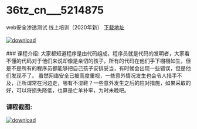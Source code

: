 # 36tz_cn___5214875
web安全渗透测试 线上培训（2020年新）
[下载地址](http://www.36tz.cn/article/5214875 "下载地址")
<br/></br>[![download](http://36tz.cn/muke_img/2020_08_1-41-300x193.png "下载地址")](http://www.36tz.cn/article/5214875 "下载地址")
<br/></br>### 课程介绍:
大家都知道程序是由代码组成，程序员就是代码的发明者，大家看不懂的代码对于他们来说却像是亲切的孩子，所有的代码在他们手下栩栩如生，但是不是所有的程序员都能够把自己孩子安排妥当，有时候会出现一些错误，但是他们发现不了。
虽然网络安全已被高度重视，一些意外情况发生也会令人措手不及，正所谓常在河边走，哪有不湿鞋？一些意外发生之后的应对措施，如果采取的好，可以将损失降低，也算是亡羊补牢，为时未晚吧。

### 课程截图:
[![download](http://36tz.cn/muke_img/2020_08_2-39.png "下载地址")](http://www.36tz.cn/article/5214875 "下载地址")
